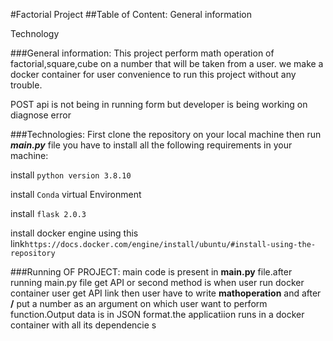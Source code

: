 #Factorial Project
##Table of Content:
General information

Technology

###General information:
This project perform math operation of factorial,square,cube on a number 
that will be taken from a user.
we make a docker container for user convenience to run this project 
without any trouble.

POST api is not being in running form but developer is being working on diagnose error

###Technologies:
First clone the repository on your local machine  then run ***main.py***  file 
you have to install all the following requirements in your machine:

install ```python version 3.8.10```

install ```Conda``` virtual Environment

install ```flask 2.0.3```

install docker engine using this link```https://docs.docker.com/engine/install/ubuntu/#install-using-the-repository``` 

###Running OF PROJECT:
main code is present in **main.py** file.after running main.py file get API or second method is 
when user run docker container user get API link then user have to write **mathoperation** and after **/** put a number as an 
argument  on which user want to perform function.Output data is in JSON  format.the applicatiion runs in a docker container with all its dependencie
s 

